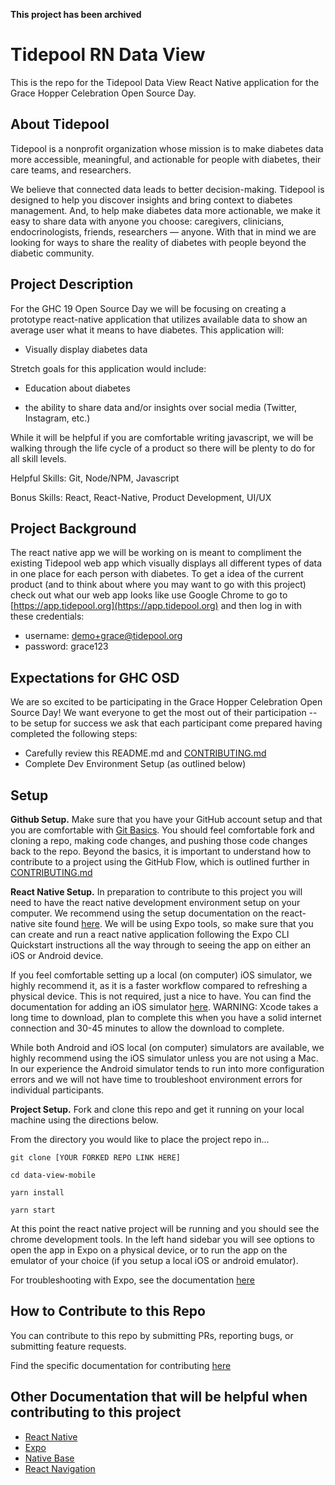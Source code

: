 **This project has been archived**

# Tidepool RN Data View

This is the repo for the Tidepool Data View React Native application for the Grace Hopper Celebration Open Source Day.


## About Tidepool

Tidepool is a nonprofit organization whose mission is to make diabetes data more accessible, meaningful, and actionable for people with diabetes, their care teams, and researchers.

We believe that connected data leads to better decision-making. Tidepool is designed to help you discover insights and bring context to diabetes management. And, to help make diabetes data more actionable, we make it easy to share data with anyone you choose: caregivers, clinicians, endocrinologists, friends, researchers — anyone. With that in mind we are looking for ways to share the reality of diabetes with people beyond the diabetic community.


## Project Description

For the GHC 19 Open Source Day we will be focusing on creating a prototype react-native application that utilizes available data to show an average user what it means to have diabetes. This application will:

- Visually display diabetes data

Stretch goals for this application would include:

- Education about diabetes

- the ability to share data and/or insights over social media (Twitter, Instagram, etc.)

While it will be helpful if you are comfortable writing javascript, we will be walking through the life cycle of a product so there will be plenty to do for all skill levels.

Helpful Skills: Git, Node/NPM, Javascript

Bonus Skills: React, React-Native, Product Development, UI/UX


## Project Background

The react native app we will be working on is meant to compliment the existing Tidepool web app which visually displays all different types of data in one place for each person with diabetes. To get a idea of the current product (and to think about where you may want to go with this project) check out what our web app looks like use Google Chrome to go to [https://app.tidepool.org](https://app.tidepool.org) and then log in with these credentials:
- username: demo+grace@tidepool.org
- password: grace123


## Expectations for GHC OSD

We are so excited to be participating in the Grace Hopper Celebration Open Source Day! We want everyone to get the most out of their participation -- to be setup for success we ask that each participant come prepared having completed the following steps: 

- Carefully review this README.md and [CONTRIBUTING.md](https://github.com/tidepool-org/data-view-mobile/blob/master/CONTRIBUTING.md)
- Complete Dev Environment Setup (as outlined below)


## Setup

**Github Setup.** Make sure that you have your GitHub account setup and that you are comfortable with [Git Basics](https://git-scm.com/book/en/v1/Git-Basics). You should feel comfortable fork and cloning a repo, making code changes, and pushing those code changes back to the repo. Beyond the basics, it is important to understand how to contribute to a project using the GitHub Flow, which is outlined further in [CONTRIBUTING.md](https://github.com/tidepool-org/data-view-mobile/blob/master/CONTRIBUTING.md)


**React Native Setup.** In preparation to contribute to this project you will need to have the react native development environment setup on your computer. We recommend using the setup documentation on the react-native site found [here](https://facebook.github.io/react-native/docs/getting-started). We will be using Expo tools, so make sure that you can create and run a react native application following the Expo CLI Quickstart instructions all the way through to seeing the app on either an iOS or Android device. 

If you feel comfortable setting up a local (on computer) iOS simulator, we highly recommend it, as it is a faster workflow compared to refreshing a physical device. This is not required, just a nice to have. You can find the documentation for adding an iOS simulator [here](https://docs.expo.io/versions/latest/workflow/ios-simulator/). WARNING: Xcode takes a long time to download, plan to complete this when you have a solid internet connection and 30-45 minutes to allow the download to complete.

While both Android and iOS local (on computer) simulators are available, we highly recommend using the iOS simulator unless you are not using a Mac. In our experience the Android simulator tends to run into more configuration errors and we will not have time to troubleshoot environment errors for individual participants.


**Project Setup.** Fork and clone this repo and get it running on your local machine using the directions below.

From the directory you would like to place the project repo in...

```git clone [YOUR FORKED REPO LINK HERE]```

```cd data-view-mobile```

```yarn install```

```yarn start```


At this point the react native project will be running and you should see the chrome development tools. In the left hand sidebar you will see options to open the app in Expo on a physical device, or to run the app on the emulator of your choice (if you setup a local iOS or android emulator).

For troubleshooting with Expo, see the documentation [here](https://docs.expo.io/versions/latest/)


## How to Contribute to this Repo

You can contribute to this repo by submitting PRs, reporting bugs, or submitting feature requests.

Find the specific documentation for contributing [here](https://github.com/tidepool-org/data-view-mobile/blob/master/CONTRIBUTING.md)


## Other Documentation that will be helpful when contributing to this project

- [React Native](https://facebook.github.io/react-native/)
- [Expo](https://docs.expo.io/versions/latest/)
- [Native Base](https://docs.nativebase.io)
- [React Navigation](https://reactnavigation.org)